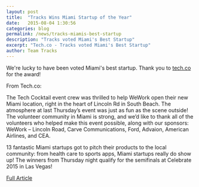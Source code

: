 ```yaml
---
layout: post
title:  "Tracks Wins Miami Startup of the Year"
date:   2015-08-04 1:30:56
categories: blog
permalink: /news/tracks-miamis-best-startup
description: "Tracks voted Miami's Best Startup"
excerpt: "Tech.co - Tracks voted Miami's Best Startup"
author: Team Tracks
---
```


We're lucky to have been voted Miami's best startup. Thank you to [tech.co] for the award! 


From Tech.co:

The Tech Cocktail event crew was thrilled to help WeWork open their new Miami location, right in the heart of Lincoln Rd in South Beach. The atmosphere at last Thursday’s event was just as fun as the scene outside! The volunteer community in Miami is strong, and we’d like to thank all of the volunteers who helped make this event possible, along with our sponsors: WeWork – Lincoln Road, Carve Communications, Ford, Advaion, American Airlines, and CEA.

13 fantastic Miami startups got to pitch their products to the local community: from health care to sports apps, Miami startups really do show up! The winners from Thursday night qualify for the semifinals at Celebrate 2015 in Las Vegas!

[Full Article]


[tech.co]: http://tech.co/tracks-live-answer-miami-startups-year-2015-08

[Full Article]: http://tech.co/tracks-live-answer-miami-startups-year-2015-08
